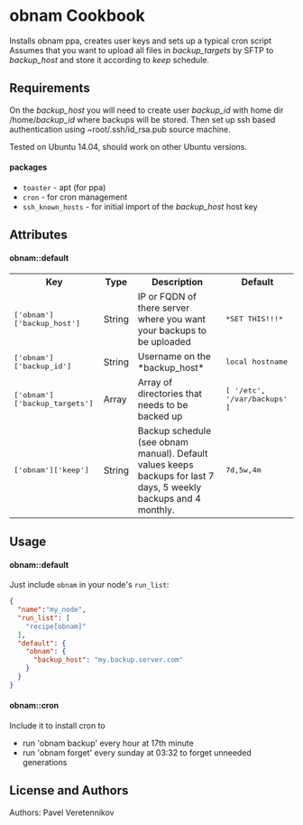 obnam Cookbook
==============

Installs obnam ppa, creates user keys and sets up a typical cron script
Assumes that you want to upload all files in *backup_targets* by SFTP to *backup_host* and store it according to *keep* schedule.

Requirements
------------
On the *backup_host* you will need to create user *backup_id* with home dir /home/*backup_id* where backups will be stored.
Then set up ssh based authentication using ~root/.ssh/id_rsa.pub source machine.

Tested on Ubuntu 14.04, should work on other Ubuntu versions.

#### packages
- `toaster` - apt (for ppa)
- `cron` - for cron management
- `ssh_known_hosts` - for initial import of the *backup_host* host key

Attributes
----------

#### obnam::default
<table>
  <tr>
    <th>Key</th>
    <th>Type</th>
    <th>Description</th>
    <th>Default</th>
  </tr>
  <tr>
    <td><tt>['obnam']['backup_host']</tt></td>
    <td>String</td>
    <td>IP or FQDN of there server where you want your backups to be uploaded</td>
    <td><tt>*SET THIS!!!*</tt></td>
  </tr>
  <tr>
    <td><tt>['obnam']['backup_id']</tt></td>
    <td>String</td>
    <td>Username on the *backup_host*</td>
    <td><tt>local hostname</tt></td>
  </tr>
  <tr>
    <td><tt>['obnam']['backup_targets']</tt></td>
    <td>Array</td>
    <td>Array of directories that needs to be backed up</td>
    <td><tt>[ '/etc', '/var/backups' ]</tt></td>
  </tr>
  <tr>
    <td><tt>['obnam']['keep']</tt></td>
    <td>String</td>
    <td>Backup schedule (see obnam manual). Default values keeps backups for last 7 days, 5 weekly backups and 4 monthly.</td>
    <td><tt>7d,5w,4m</tt></td>
  </tr>
</table>

Usage
-----
#### obnam::default
Just include `obnam` in your node's `run_list`:

```json
{
  "name":"my_node",
  "run_list": [
    "recipe[obnam]"
  ],
  "default": {
    "obnam": {
      "backup_host": "my.backup.server.com"
    }
  }
}
```

#### obnam::cron
Include it to install cron to
- run 'obnam backup' every hour at 17th minute
- run 'obnam forget' every sunday at 03:32 to forget unneeded generations


License and Authors
-------------------
Authors: Pavel Veretennikov
